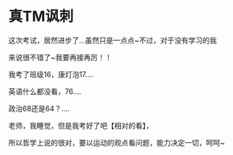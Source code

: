 # 真TM讽刺

这次考试，居然进步了...虽然只是一点点~不过，对于没有学习的我

来说很不错了~我要再接再厉！！

我考了班级16，康灯泡17....

英语什么都没看，76....

政治68还是64？....

老师，我睡觉，但是我考好了吧【相对的看】，

所以哲学上说的很对，要以运动的观点看问题，能力决定一切，呵呵~

